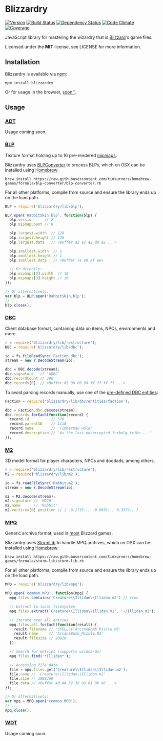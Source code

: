 # Blizzardry

[![Version](https://img.shields.io/npm/v/blizzardry.svg?style=flat)](https://www.npmjs.org/package/blizzardry)
[![Build Status](https://img.shields.io/travis/timkurvers/blizzardry.svg?style=flat)](https://travis-ci.org/timkurvers/blizzardry)
[![Dependency Status](https://img.shields.io/gemnasium/timkurvers/blizzardry.svg?style=flat)](https://gemnasium.com/timkurvers/blizzardry)
[![Code Climate](https://img.shields.io/codeclimate/github/timkurvers/blizzardry.svg?style=flat)](https://codeclimate.com/github/timkurvers/blizzardry)
[![Coverage](https://img.shields.io/codeclimate/coverage/github/timkurvers/blizzardry.svg?style=flat)](https://codeclimate.com/github/timkurvers/blizzardry)

JavaScript library for mastering the wizardry that is [Blizzard](http://blizzard.com)'s game files.

Licensed under the **MIT** license, see LICENSE for more information.


## Installation

Blizzardry is available via [npm](https://www.npmjs.org/package/blizzardry):

```shell
npm install blizzardry
```

Or for usage in the browser, [soon™](http://www.wowwiki.com/Soon).


## Usage

### [ADT](src/lib/adt)

Usage coming soon.

### [BLP](src/lib/blp)

Texture format holding up to 16 pre-rendered [mipmaps](https://en.wikipedia.org/wiki/Mipmap).

Blizzardry uses [BLPConverter](https://github.com/Kanma/BLPConverter) to process BLPs, which on OSX can be installed using [Homebrew](http://brew.sh/):

````
brew install https://raw.githubusercontent.com/timkurvers/homebrew-games/formula/blp-converter/blp-converter.rb
````

For all other platforms, compile from source and ensure the library ends up on the load path.


```javascript
BLP = require('blizzardry/lib/blp');

BLP.open('RabbitSkin.blp', function(blp) {
  blp.version     // 2
  blp.mipmapCount // 8

  blp.largest.width  // 128
  blp.largest.height // 128
  blp.largest.data   // <Buffer a2 a2 a2 dd a2 ...>

  blp.smallest.width  // 1
  blp.smallest.height // 1
  blp.smallest.data   // <Buffer 7e 98 af ee>

  // Or directly:
  blp.mipmaps[3].width  // 16
  blp.mipmaps[3].height // 16
});

// Or alternatively:
var blp = BLP.open('RabbitSkin.blp');
// ...
blp.close();
```

### [DBC](src/lib/dbc)

Client database format, containing data on items, NPCs, environments and more.

```javascript
r = require('blizzardry/lib/restructure');
DBC = require('blizzardry/lib/dbc');

io = fs.fileReadSync('Faction.dbc');
stream = new r.DecodeStream(io);

dbc = DBC.decode(stream);
dbc.signature   // 'WDBC'
dbc.recordCount // 396
dbc.records[0]  // <Buffer 01 00 00 00 ff ff ff ff ...>
```

To avoid parsing records manually, use one of the [pre-defined DBC entities](src/lib/dbc/entities):

```javascript
Faction = require('blizzardry/lib/dbc/entities/faction');

dbc = Faction.dbc.decode(stream);
dbc.records.forEach(function(record) {
  record.id          // 576
  record.parentID    // 1118
  record.name        // 'Timbermaw Hold'
  record.description // 'As the last uncorrupted furbolg tribe ...'
});
```

### [M2](src/lib/m2)

3D model format for player characters, NPCs and doodads, among others.

```javascript
r = require('blizzardry/lib/restructure');
M2 = require('blizzardry/lib/m2');

io = fs.readFileSync('Rabbit.m2');
stream = new r.DecodeStream(io);

m2 = M2.decode(stream);
m2.signature // 'MD20'
m2.name      // 'Rabbit'
m2.vertices[0].position // [ -0.2735.., -0.0035.., 0.3579.. ]
```

### [MPQ](src/lib/mpq)

Generic archive format, used in [most](http://en.wikipedia.org/wiki/MPQ#Usage_in_gaming) Blizzard games.

Blizzardry uses [StormLib](https://github.com/ladislav-zezula/StormLib) to handle MPQ archives, which on OSX can be installed using [Homebrew](http://brew.sh/):

```
brew install https://raw.githubusercontent.com/timkurvers/homebrew-games/formula/storm-lib/storm-lib.rb
```

For all other platforms, compile from source and ensure the library ends up on the load path.

```javascript
MPQ = require('blizzardry/lib/mpq');

MPQ.open('common.MPQ', function(mpq) {
  mpq.files.contains('Creature\\Illidan\\Illidan.m2') // true

  // Extract to local filesystem
  mpq.files.extract('Creature\\Illidan\\Illidan.m2', '~/Illidan.m2');

  // Iterate over all entries
  mpq.files.all.forEach(function(result) {
    result.filename // 'SPELLS\\ArcaneBomb_Missle.M2'
    result.name     // 'ArcaneBomb_Missle.M2'
    result.filesize // 28928
  });

  // Search for entries (supports wildcards)
  mpq.files.find('*Illidan*');

  // Accessing file data
  file = mpq.files.get('Creature\\Illidan\\Illidan.m2');
  file.name // 'Creature\\Illidan\\Illidan.m2'
  file.size // 1888368
  file.data // <Buffer 4d 44 32 30 08 01 00 00 ...>
});

// Or alternatively:
var mpq = MPQ.open('common.MPQ');
// ...
mpq.close();
```

### [WDT](src/lib/wdt)

Usage coming soon.
